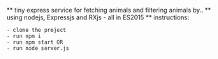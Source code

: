 ** tiny express service for fetching animals and filtering animals by..
** using nodejs, Expressjs and RXjs - all in ES2015
** instructions:

	- clone the project
	- run npm i
	- run npm start OR
	- run node server.js
